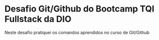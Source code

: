 # Desafio Git/Github do Bootcamp TQI Fullstack da DIO

Neste desafio pratiquei os comandos aprendidos no curso de Git/Github